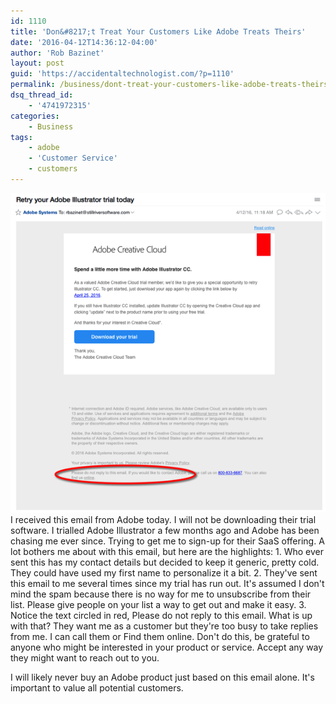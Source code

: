 ```yaml
---
id: 1110
title: 'Don&#8217;t Treat Your Customers Like Adobe Treats Theirs'
date: '2016-04-12T14:36:12-04:00'
author: 'Rob Bazinet'
layout: post
guid: 'https://accidentaltechnologist.com/?p=1110'
permalink: /business/dont-treat-your-customers-like-adobe-treats-theirs/
dsq_thread_id:
    - '4741972315'
categories:
    - Business
tags:
    - adobe
    - 'Customer Service'
    - customers
---
```


![Adobe](/assets/img/2016/04/adobe.png "adobe.png") I received this email from Adobe today. I will not be downloading their trial software. I trialled Adobe Illustrator a few months ago and Adobe has been chasing me ever since. Trying to get me to sign-up for their SaaS offering. A lot bothers me about with this email, but here are the highlights: 1. Who ever sent this has my contact details but decided to keep it generic, pretty cold. They could have used my first name to personalize it a bit.
2. They've sent this email to me several times since my trial has run out. It's assumed I don't mind the spam because there is no way for me to unsubscribe from their list. Please give people on your list a way to get out and make it easy.
3. Notice the text circled in red, Please do not reply to this email. What is up with that? They want me as a customer but they're too busy to take replies from me. I can call them or Find them online. Don't do this, be grateful to anyone who might be interested in your product or service. Accept any way they might want to reach out to you.
 
 I will likely never buy an Adobe product just based on this email alone. It's important to value all potential customers.